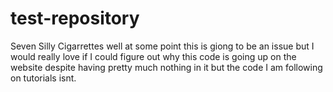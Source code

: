 # test-repository
Seven Silly Cigarrettes 
well at some point this is giong to be an issue but I would really love if I could figure out why this code is going up on the website despite having pretty much nothing in it but the code I am following on tutorials isnt.
